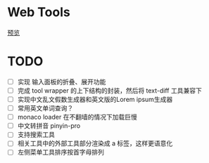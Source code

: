 # Web Tools

[预览](https://liuwenxing.tech/)

# TODO

- [ ] 实现 输入面板的折叠、展开功能
- [ ] 完成 tool wrapper 的上下结构的封装，然后将 text-diff 工具兼容下 
- [ ] 实现中文乱文假数生成器和英文版的Lorem ipsum生成器
- [ ] 常用英文单词查询？
- [ ] monaco loader 在不翻墙的情况下加载巨慢
- [ ] 中文转拼音 pinyin-pro
- [ ] 支持搜索工具
- [ ] 相关工具中的外部工具部分渲染成 a 标签，这样更语意化
- [ ] 左侧菜单工具排序按首字母排列